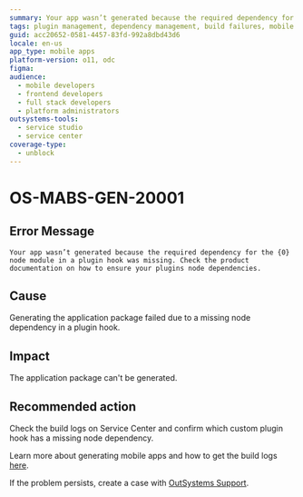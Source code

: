 ```yaml
---
summary: Your app wasn’t generated because the required dependency for the {0} node module in a plugin hook was missing. Check the product documentation on how to ensure your plugins node dependencies.
tags: plugin management, dependency management, build failures, mobile app build, outsystems platform
guid: acc20652-0581-4457-83fd-992a8dbd43d6
locale: en-us
app_type: mobile apps
platform-version: o11, odc
figma:
audience:
  - mobile developers
  - frontend developers
  - full stack developers
  - platform administrators
outsystems-tools:
  - service studio
  - service center
coverage-type:
  - unblock
---
```


# OS-MABS-GEN-20001

## Error Message

`Your app wasn’t generated because the required dependency for the {0} node module in a plugin hook was missing. Check the product documentation on how to ensure your plugins node dependencies.`

## Cause

Generating the application package failed due to a missing node dependency in a plugin hook.

## Impact

The application package can't be generated.

## Recommended action

Check the build logs on Service Center and confirm which custom plugin hook has a missing node dependency.

Learn more about generating mobile apps and how to get the build logs [here](https://success.outsystems.com/Documentation/11/Delivering_Mobile_Apps/Generate_and_Distribute_Your_Mobile_App#download-mobile-app-build-logs).

If the problem persists, create a case with [OutSystems Support](https://www.outsystems.com/support/portal/open-support-case?ErrorCode=OS-MABS-GEN-20001).
